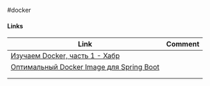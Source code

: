 #docker

#### Links
| Link | Comment |
| ---- | ------- |
|[Изучаем Docker, часть 1 - Хабр](https://habr.com/ru/company/ruvds/blog/438796/)      |         |
|[Оптимальный Docker Image для Spring Boot](https://struchkov.dev/blog/ru/build-docker-image-for-spring-boot/)      |         |
|      |         |
|      |         |


